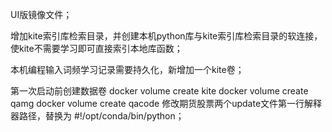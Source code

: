 UI版镜像文件；

增加kite索引库检索目录，并创建本机python库与kite索引库检索目录的软连接，使kite不需要学习即可直接索引本地库函数；

本机编程输入词频学习记录需要持久化，新增加一个kite卷；

第一次启动前创建数据卷
docker volume create kite
docker volume create qamg
docker volume create qacode
修改期货股票两个update文件第一行解释器路径，替换为 #!/opt/conda/bin/python；
